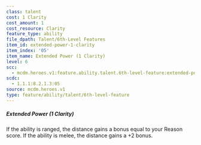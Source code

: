 ```yaml
---
class: talent
cost: 1 Clarity
cost_amount: 1
cost_resource: Clarity
feature_type: ability
file_dpath: Talent/6th-Level Features
item_id: extended-power-1-clarity
item_index: '05'
item_name: Extended Power (1 Clarity)
level: 6
scc:
  - mcdm.heroes.v1:feature.ability.talent.6th-level-feature:extended-power-1-clarity
scdc:
  - 1.1.1:8.2.1.3:05
source: mcdm.heroes.v1
type: feature/ability/talent/6th-level-feature
---
```


##### Extended Power (1 Clarity)

If the ability is ranged, the distance gains a bonus equal to your Reason score. If the ability is melee, the distance gains a +2 bonus.

